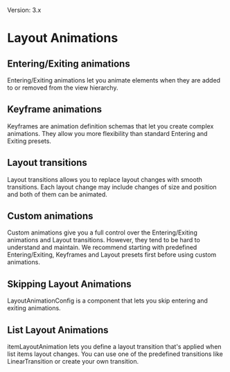 Version: 3.x

# Layout Animations

## Entering/Exiting animations

Entering/Exiting animations let you animate elements when they are added to or removed from the view hierarchy.

## Keyframe animations

Keyframes are animation definition schemas that let you create complex animations. They allow you more flexibility than standard Entering and Exiting presets.

## Layout transitions

Layout transitions allows you to replace layout changes with smooth transitions. Each layout change may include changes of size and position and both of them can be animated.

## Custom animations

Custom animations give you a full control over the Entering/Exiting animations and Layout transitions. However, they tend to be hard to understand and maintain. We recommend starting with predefined Entering/Exiting, Keyframes and Layout presets first before using custom animations.

## Skipping Layout Animations

LayoutAnimationConfig is a component that lets you skip entering and exiting animations.

## List Layout Animations

itemLayoutAnimation lets you define a layout transition that's applied when list items layout changes. You can use one of the predefined transitions like LinearTransition or create your own transition.
